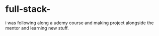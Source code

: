 # full-stack-
i was following along a udemy course and making project alongside the mentor and learning new stuff.

